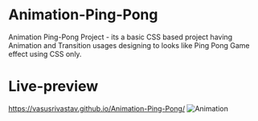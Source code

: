 # Animation-Ping-Pong
Animation Ping-Pong Project - its a basic CSS based project having Animation and Transition usages designing to looks like  Ping Pong Game effect using CSS only.
# Live-preview
https://vasusrivastav.github.io/Animation-Ping-Pong/
![Animation](https://github.com/VasuSrivastav/Animation-Ping-Pong/assets/115205203/7a1825e0-1276-4dc5-9f7c-d74689ac1979)
